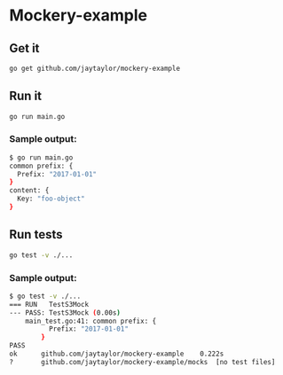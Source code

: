 # Mockery-example


## Get it

```bash
go get github.com/jaytaylor/mockery-example
```

## Run it

```bash
go run main.go
```

### Sample output:

```bash
$ go run main.go
common prefix: {
  Prefix: "2017-01-01"
}
content: {
  Key: "foo-object"
}
```

## Run tests

```bash
go test -v ./...
```

### Sample output:

```bash
$ go test -v ./...
=== RUN   TestS3Mock
--- PASS: TestS3Mock (0.00s)
    main_test.go:41: common prefix: {
          Prefix: "2017-01-01"
        }
PASS
ok      github.com/jaytaylor/mockery-example    0.222s
?       github.com/jaytaylor/mockery-example/mocks  [no test files]
```

